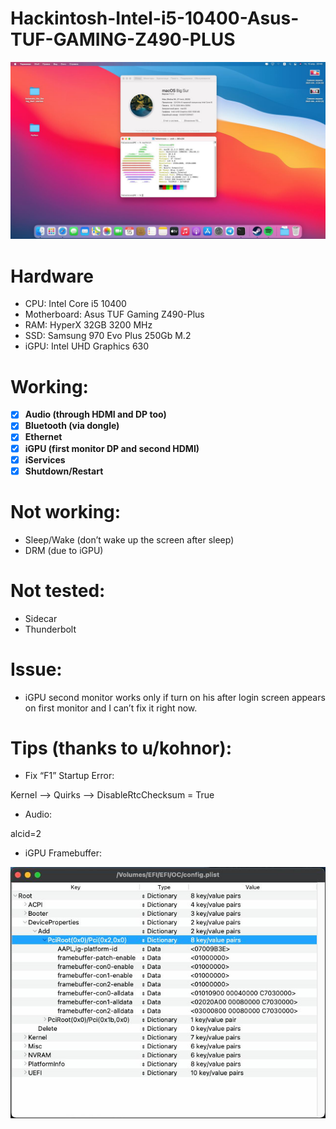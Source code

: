 # Hackintosh-Intel-i5-10400-Asus-TUF-GAMING-Z490-PLUS
![alt text](https://raw.githubusercontent.com/falseroses/Hackintosh-Intel-i5-10400-Asus-TUF-GAMING-Z490-PLUS/main/Docs/photo_2021-04-15%2020.48.38.png)

# Hardware
- CPU: Intel Core i5 10400
- Motherboard: Asus TUF Gaming Z490-Plus
- RAM: HyperX 32GB 3200 MHz
- SSD: Samsung 970 Evo Plus 250Gb M.2
- iGPU: Intel UHD Graphics 630


# Working:
- [x] **Audio (through HDMI and DP too)**
- [x] **Bluetooth (via dongle)**
- [x] **Ethernet**
- [x] **iGPU (first monitor DP and second HDMI)**
- [x] **iServices**
- [x] **Shutdown/Restart**
# Not working:
- Sleep/Wake (don’t wake up the screen after sleep)
- DRM (due to iGPU)
# Not tested:
- Sidecar
- Thunderbolt
# Issue:
- iGPU second monitor works only if turn on his after login screen appears on first monitor and I can’t fix it right now.

# Tips (thanks to u/kohnor):
- Fix “F1” Startup Error:

Kernel --> Quirks --> DisableRtcChecksum = True
- Audio:

alcid=2
- iGPU Framebuffer:

![alt text](https://raw.githubusercontent.com/falseroses/Hackintosh-Intel-i5-10400-Asus-TUF-GAMING-Z490-PLUS/main/Docs/photo_2021-04-15%2020.48.35.png)
